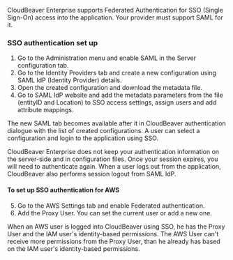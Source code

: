 CloudBeaver Enterprise supports Federated Authentication for SSO (Single Sign-On) access into the application. Your provider must support SAML for it.

### SSO authentication set up

1. Go to the Administration menu and enable SAML in the Server configuration tab.
2. Go to the Identity Providers tab and create a new configuration using SAML IdP (Identity Provider) details.
3. Open the created configuration and download the metadata file.
4. Go to SAML IdP website and add the metadata parameters from the file (entityID and Location) to SSO access settings, assign users and add attribute mappings. 

The new SAML tab becomes available after it in CloudBeaver authentication dialogue with the list of created configurations. A user can select a configuration and login to the application using SSO.

CloudBeaver Enterprise does not keep your authentication information on the server-side and in configuration files.
Once your session expires, you will need to authenticate again. When a user logs out from the application, CloudBeaver also performs session logout from SAML IdP.

#### To set up SSO authentication for AWS

5. Go to the AWS Settings tab and enable Federated authentication.
6. Add the Proxy User. You can set the current user or add a new one. 

When an AWS user is logged into CloudBeaver using SSO, he has the Proxy User and the IAM user's identity-based permissions. The AWS User can't receive more permissions from the Proxy User, than he already has based on the IAM user's identity-based permissions.